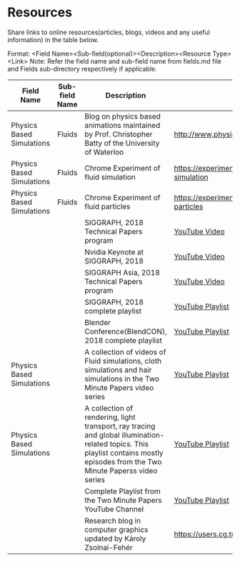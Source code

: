 # Resources
Share links to online resources(articles, blogs, videos and any useful information) in the table below.

Format: \<Field Name>\<Sub-field(optional)>\<Description>\<Resource Type>\<Link>
Note: Refer the field name and sub-field name from fields.md file and Fields sub-directory respectively if applicable.

| Field Name    | Sub-field Name | Description | Link |
| ------------- |:--------------:| ------------|------|
|Physics Based Simulations|Fluids|Blog on physics based animations maintained by Prof. Christopher Batty of the University of Waterloo|http://www.physicsbasedanimation.com/
|Physics Based Simulations|Fluids|Chrome Experiment of fluid simulation|https://experiments.withgoogle.com/fluid-simulation
|Physics Based Simulations|Fluids|Chrome Experiment of fluid particles|https://experiments.withgoogle.com/fluid-particles
|||SIGGRAPH, 2018 Technical Papers program|[YouTube Video](https://youtu.be/t952yS8tcg8)
|||Nvidia Keynote at SIGGRAPH, 2018|[YouTube Video](https://youtu.be/jY28N0kv7Pk)
|||SIGGRAPH Asia, 2018 Technical Papers program|[YouTube Video](https://youtu.be/wdKpXvF_3AU)
|||SIGGRAPH, 2018 complete playlist|[YouTube Playlist](https://youtu.be/48Gxwmofaho?list=PLUPhVMQuDB_bL0hvw17sR0DgIcgLX9eBy)
|||Blender Conference(BlendCON), 2018 complete playlist|[YouTube Playlist](https://youtu.be/BA-i0LI7XXE?list=PLa1F2ddGya_-4M5OysmwCKz78bh1HfQ5B)
|Physics Based Simulations||A collection of videos of Fluid simulations, cloth simulations and hair simulations in the Two Minute Papers video series|[YouTube Playlist](https://youtu.be/dH1s49-lrBk?list=PLujxSBD-JXgnnd16wIjedAcvfQcLw0IJI)
|Physics Based Simulations||A collection of rendering, light transport, ray tracing and global illumination-related topics. This playlist contains mostly episodes from the Two Minute Paperss video series|[YouTube Playlist](https://youtu.be/f0Uzit_-h3M?list=PLujxSBD-JXgk1hb8lyu6sTYsLL39r_3bG)
|||Complete Playlist from the Two Minute Papers YouTube Channel|[YouTube Playlist](https://youtu.be/P0fMwA3X5KI?list=PLujxSBD-JXgnqDD1n-V30pKtp6Q886x7e)
|||Research blog in computer graphics updated by Károly Zsolnai-Fehér|https://users.cg.tuwien.ac.at/zsolnai/
